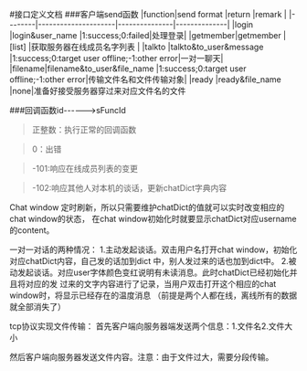 #接口定义文档
###客户端send函数
|function|send format          |return         |remark        |
|--------|---------------------|---------------|--------------|
|login   |login&user_name           |1:success;0:failed|处理登录|
|getmember|getmember                 |[list]       |获取服务器在线成员名字列表        |
|talkto   |talkto&to_user&message    |1:success;0:target user offline;-1:other error|一对一聊天|
|filename|filename&to_user&file_name |1:success;0:target user offline;-1:other error|传输文件名和文件传输对象|
|ready   |ready&file_name            |none|准备好接受服务器穿过来对应文件名的文件


###回调函数id------>sFuncId
> 正整数：执行正常的回调函数

> 0：出错

> -101:响应在线成员列表的变更

> -102:响应其他人对本机的谈话，更新chatDict字典内容

Chat window 定时刷新，所以只需要维护chatDict的值就可以实时改变相应的chat window的状态，
在chat window初始化时就要显示chatDict对应username 的content。

一对一对话的两种情况：
1.主动发起谈话。双击用户名打开chat window，初始化对应chatDict内容，自己发的话加到dict
中，别人发过来的话也加到dict中。
2.被动发起谈话。对应user字体颜色变红说明有未读消息。此时chatDict已经初始化并且将对应的发
过来的文字内容进行了记录，当用户双击打开这个相应的chat window时，将显示已经存在的温度消息
（前提是两个人都在线，离线所有的数据就全部消失了）

tcp协议实现文件传输：
首先客户端向服务器端发送两个信息：1.文件名2.文件大小

然后客户端向服务器发送文件内容。注意：由于文件过大，需要分段传输。
